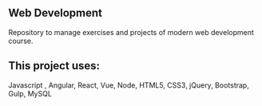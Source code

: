 ## Web Development

Repository to manage exercises and projects of modern web development course.

## This project uses:

Javascript , Angular,  React,   Vue,  Node,  HTML5, CSS3, jQuery, Bootstrap, Gulp, MySQL
